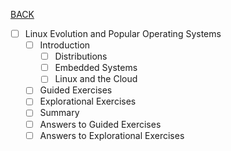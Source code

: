[BACK](../README.md)
- [ ] Linux Evolution and Popular Operating Systems
    - [ ] Introduction
        - [ ] Distributions
        - [ ] Embedded Systems
        - [ ] Linux and the Cloud
    - [ ] Guided Exercises
    - [ ] Explorational Exercises
    - [ ] Summary
    - [ ] Answers to Guided Exercises
    - [ ] Answers to Explorational Exercises